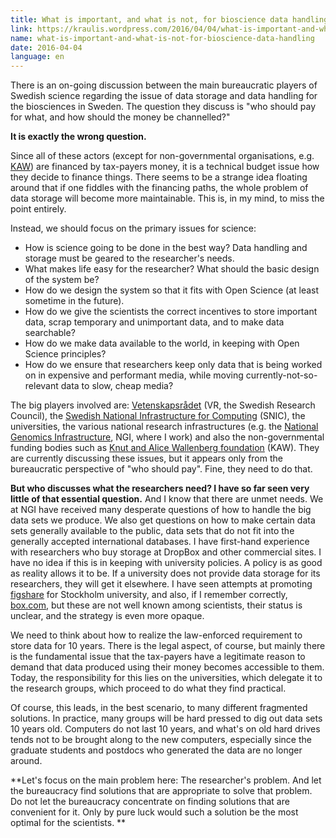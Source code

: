 ```yaml
---
title: What is important, and what is not, for bioscience data handling
link: https://kraulis.wordpress.com/2016/04/04/what-is-important-and-what-is-not-for-bioscience-data-handling/
name: what-is-important-and-what-is-not-for-bioscience-data-handling
date: 2016-04-04
language: en
---
```

There is an on-going discussion between the main bureaucratic players of Swedish science regarding the issue of data storage and data handling for the biosciences in Sweden. The question they discuss is "who should pay for what, and how should the money be channelled?"

**It is exactly the wrong question.**

Since all of these actors (except for non-governmental organisations, e.g. [KAW](https://www.wallenberg.com/kaw/en)) are financed by tax-payers money, it is a technical budget issue how they decide to finance things. There seems to be a strange idea floating around that if one fiddles with the financing paths, the whole problem of data storage will become more maintainable. This is, in my mind, to miss the point entirely.



Instead, we should focus on the primary issues for science:

- How is science going to be done in the best way? Data handling and storage must be geared to the researcher's needs.
- What makes life easy for the researcher? What should the basic design of the system be?
- How do we design the system so that it fits with Open Science (at least sometime in the future).
- How do we give the scientists the correct incentives to store important data, scrap temporary and unimportant data, and to make data searchable?
- How do we make data available to the world, in keeping with Open Science principles?
- How do we ensure that researchers keep only data that is being worked on in expensive and performant media, while moving currently-not-so-relevant data to slow, cheap media?

The big players involved are: [Vetenskapsrådet](http://vr.se) (VR, the Swedish Research Council), the [Swedish National Infrastructure for Computing](http://www.snic.vr.se/) (SNIC), the universities, the various national research infrastructures (e.g. the [National Genomics Infrastructure](https://www.scilifelab.se/platforms/ngi/), NGI, where I work) and also the non-governmental funding bodies such as [Knut and Alice Wallenberg foundation](https://www.wallenberg.com/kaw/en) (KAW). They are currently discussing these issues, but it appears only from the bureaucratic perspective of "who should pay". Fine, they need to do that.

**But who discusses what the researchers need? I have so far seen very little of that essential question.** And I know that there are unmet needs. We at NGI have received many desperate questions of how to handle the big data sets we produce. We also get questions on how to make certain data sets generally available to the public, data sets that do not fit into the generally accepted international databases. I have first-hand experience with researchers who buy storage at DropBox and other commercial sites. I have no idea if this is in keeping with university policies. A policy is as good as reality allows it to be. If a university does not provide data storage for its researchers, they will get it elsewhere. I have seen attempts at promoting [figshare](https://figshare.com/) for Stockholm university, and also, if I remember correctly, [box.com](https://www.box.com/en_GB/front/), but these are not well known among scientists, their status is unclear, and the strategy is even more opaque.

We need to think about how to realize the law-enforced requirement to store data for 10 years. There is the legal aspect, of course, but mainly there is the fundamental issue that the tax-payers have a legitimate reason to demand that data produced using their money becomes accessible to them. Today, the responsibility for this lies on the universities, which delegate it to the research groups, which proceed to do what they find practical.

Of course, this leads, in the best scenario, to many different fragmented solutions. In practice, many groups will be hard pressed to dig out data sets 10 years old. Computers do not last 10 years, and what's on old hard drives tends not to be brought along to the new computers, especially since the graduate students and postdocs who generated the data are no longer around.

**Let's focus on the main problem here: The researcher's problem. And let the bureaucracy find solutions that are appropriate to solve that problem. Do not let the bureaucracy concentrate on finding solutions that are convenient for it. Only by pure luck would such a solution be the most optimal for the scientists. **

